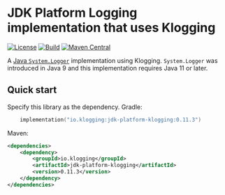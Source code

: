 # JDK Platform Logging implementation that uses Klogging

[![License](https://img.shields.io/badge/License-Apache%202.0-blue.svg)](https://opensource.org/licenses/Apache-2.0)
[![Build](https://github.com/klogging/klogging/actions/workflows/build-slf4j-klogging.yml/badge.svg)](https://github.com/klogging/klogging/actions/workflows/build-slf4j-klogging.yml)
[![Maven Central](https://img.shields.io/maven-central/v/io.klogging/slf4j-klogging.svg?label=maven%20central)](https://central.sonatype.com/search?smo=true&q=io.klogging%3Aslf4j-klogging)

A [Java `System.Logger`](https://docs.oracle.com/en/java/javase/21/docs/api/java.base/java/lang/System.Logger.html)
implementation using Klogging. `System.Logger` was introduced in Java 9 and this implementation requires Java 11
or later.

## Quick start

Specify this library as the dependency. Gradle:

```kotlin
    implementation("io.klogging:jdk-platform-klogging:0.11.3")
```

Maven:

```xml
<dependencies>
    <dependency>
        <groupId>io.klogging</groupId>
        <artifactId>jdk-platform-klogging</artifactId>
        <version>0.11.3</version>
    </dependency>
</dependencies>
```
